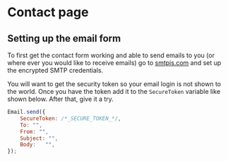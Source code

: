 # Contact page

## Setting up the email form

To first get the contact form working and able to send emails to you (or where ever you would like to receive emails) go to [smtpjs.com](https://smtpjs.com/#useit) and set up the encrypted SMTP credentials.

You will want to get the security token so your email login is not shown to the world. Once you have the token add it to the `SecureToken` variable like shown below. After that, give it a try.

```javascript
Email.send({
	SecureToken: /*_SECURE_TOKEN_*/,
	To: "",
	From: "",
	Subject: "",
	Body:	"",
});
```
